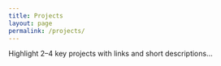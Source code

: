 ```yaml
---
title: Projects
layout: page
permalink: /projects/
---
```

Highlight 2–4 key projects with links and short descriptions…

